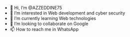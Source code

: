 - 👋 Hi, I’m @AZZEDDINE75
- 👀 I’m interested in Web development and cyber security 
- 🌱 I’m currently learning Web technologies 
- 💞️ I’m looking to collaborate on Google 
- 📫 How to reach me in WhatsApp 

<!---
AZZEDDINE75/AZZEDDINE75 is a ✨ special ✨ repository because its `README.md` (this file) appears on your GitHub profile.
You can click the Preview link to take a look at your changes.
--->
